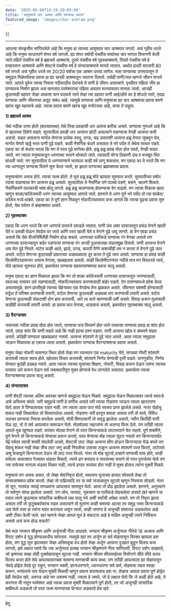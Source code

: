 ```yaml
---
date: '2025-05-04T14:19:29-05:00'
title: 'आयुष्याचे चार आश्रम आणि पाण्याचा प्रवास'
featured_image: 'images/char-ashram.png'
---
```


{{<audio src="audio/char-ashram.wav">}}
<!--more-->
---

आपल्या संस्कृतीत सांगितलेले आहे कि मनुष्य हा त्याच्या आयुष्यात चार आश्रमात जगतो. असं गृहीत धरले आहे कि मनुष्य साधारपणे शंभर वर्ष जागतो. ह्या शंभर वर्षाची पंचवीस वर्ष्याच्या चार भागात विभागणी केली जाते.पहिले पंचवीस वर्ष हे ब्रह्मचर्य आश्रमाचे, दुसरे पंचवीस वर्ष गृहस्थाश्रमाचे, तिसरे पंचवीस वर्ष हे वनप्रस्तान आश्रमाचे आणि शेवटचे पंचवीस वर्ष हे संन्यासाश्रमाचे मानले जातात. अर्थात हल्ली सरासरी 80 वर्ष जगतो असं गृहीत धरले तर 20/20 वर्षाचा एक आश्रम धरावा लागेल. मला पाण्याच्या उगमापासून ते समुद्रात मिळेपर्यंतचा प्रवास हा ह्या चारही आश्रमातून जाताना दिसतो. तसेही पाणी/जल म्हणजे जीवन मानले जाते. आपले पूर्वज त्याचा निवास नदीकाठीच ठेवायचे ते पाणी हे जीवन असल्याने. पृथ्वीवर पहिला जीव हा पाण्यातच निर्माण झाला असं म्हणतात.परमेश्वराचा पहिला अवतार मत्स्यावतार मानला जातो. आजही कुठल्याही ग्रहावर जेव्हा आकाश यान पाठवले जाते तेव्हा त्या ग्रहावर पाणी आहे/होते का हे शोधले जाते, एवढा पाण्याचा आणि जीवनाचा अतूट संबंध आहे. त्यामुळे पाण्याचा आणि मनुष्याचा ह्या चार आश्रमाचा प्रवास बघणे खरंच खूप महत्वाचे आहे. त्याचा प्रवास बघणे खरंच खूप मनोरंजक आहे, कसा ते पाहूया.

**1) ब्रह्मचर्य आश्रम**

जेथे नदीचा उगम होतो (बाल्यावस्था) तेथे तिचा प्रवाहाची धार अतंत्य बारीक असते. पाण्याचा गुणधर्म आहे कि ते खालच्या दिशेने वाहते. सुरवातीला प्रवाही धार अत्यन्त छोटी असल्याने वाहण्याचा वेगही अत्यन्त कमी असतो. वाहत असताना मार्गात येणाऱ्या प्रत्येक वस्तू, दगड, चढ उताराशी अत्यन्त हळू वेगात जुळवून घेत, मार्गात येणारे खड्डे भरत पाणी पुढे वाहते. काही नैसर्गिक बंधारे असतात ते भरे पर्यंत ते तेथेच साचत राहते. एकदा का तो बंधारा भरला कि मग ते परत पुढे मार्गस्थ होते. हळू हळू प्रवाह मोठा होत जातो, वेगही वाढत जातो, मग त्याला मनुष्याकडून धरणाच्या रूपाने थोपवले जाते. त्यासाठी योग्य ठिकाणी उंच व मजबूत भिंत बांधली जाते. मग सुरवातीला ते धरणपाण्याने भरायला काही वर्ष लागू शकतात. मग एकदा का ते भरले कि मग त्या धरणातून पाण्याचा विसर्ग सुरु केला जातो, हा झाला पाण्याच्या ब्रह्मश्रमाचा प्रवास.

मनुष्याचंपण असच होते. त्याचा जल्म होतो. ते मुलं हळू हळू मोठे व्हायला सुरुवात करते. सुरवातीच्या वर्षात त्याचा वाढण्याचा वेग अत्यन्त हळू असतो. सुरवातीला ते नैसर्गिक पणे पालथे पडणे, बसने, चालणे शिकते. नैसर्गिकपणे पालकाची भाषा बोलू लागते. हळू हळू चालण्याचा,बोलण्याचा वेग वाढतो. मग त्याचा विकास व्हावा म्हणून शाळा/कॉलेजरूपी धरण त्याच्या आयुष्यात आणले जाते. ज्ञानाने ते धरण पूर्ण भरे पर्यंत तो त्या शाळेत/कॉलेज मध्ये थांबते. एकदा का ते पूर्ण ज्ञान मिळवून नोकरी/व्यवसाय करू लागले कि त्याचा पुढचा प्रवास सुरु होतो, येथ पर्यतर ते ब्रम्हाश्रमात असते.

**2) गृहस्थाश्रम**

एकदा कि धरण भरले कि मग धरणाचे दरवाजे उघडले जातात. पाणी उंच अशा दरवाजातून प्रचंड वेगाने खाली येते व उसळी घेऊन तेवढेच वर जाते आणि परत खाली येते व वेगाने पुढे धावू लागते. हा वेग एवढा प्रचंड असतो कि तेथे वीजनिर्मितीही निर्माण होऊ शकते. धरणाच्या पलीकडे पाण्याचा रंग वेगळा असतो पण धरणाच्या दरवाज्यातून बाहेर पडणाऱ्या पाण्याचा रंग अगदी दुधासारखा पांढराशुब्र्ह दिसतो. पाणी अत्यन्त वेगाने धाव घेत पुढे निघते. वाटेत काही आले, झाडे, दगड, कपारी वैगेरे कशाचीही तम न करता ते वेगाने पुढे जात असते. वाटेत येणाऱ्या कुठल्याही प्रकारच्या अडथळ्याला दूर करत ते पुढे जात असते. पाण्याचा हा प्रवाह काही किलोमीटरप्रायन्तर असाच वेगाचा, खळ्खलता असतो. काही किलोमीटरनंतर नदीचे पात्र मग विस्तरले जाते, मोठे व्हायला सुरुवात होते, इथपर्यतर पाण्याचा ग्रहस्तसाश्रमाचा प्रवास चालू असतो.

मनुष्य एकदा का ज्ञान मिळवता झाला कि मग तो शाळा कॉलेजरूपी धरणाच्या दरवाजातून जगण्यासाठी, स्वतःच्या पायावर उभे राहण्यासाठी, नोकरी/व्यवसाय करण्यासाठी बाहेर पडतो. ऐन तारुण्यामध्ये प्रवेश केला असल्यामुळे, ज्ञान प्राप्तीमुळे त्याच्या चेहेऱ्यावर एक वेगळेच तेज झळकत असते. जीवनात यशश्वी होण्यासाठी वाट्टेल ते परिश्रम करण्याची तयारी, वाटेल येणाऱ्या कुठल्याही अडथळा पार करण्याची तयारी असते. वाटेत येणाऱ्या कुठल्याही संकटाशी दोन हात करायची, आरे ला कारे म्हणण्याची उर्मी असते. विवाह करून मुलांसाठी काहीही करायची तयारी असते. हा प्रवास फार वेगाचा, धाडसाचं असतो, इथपर्यतर गृहस्थाश्रम चालू असतो.

**3) वैराग्याश्रम**

जसजसा नदीचा प्रवाह मोठा होत जातो, पाण्याचा पात्र विस्तर्ण होत जाते तसतसा पाण्याचा प्रवाह हा शांत होत जातो, एवढा शांत कि पाणी वाहते आहे कि नाही ह्याचा प्रश्न पडावा. पाणी अत्यन्त खोल व संथपणे वाहत असते. कोठेही पाण्याला खळखळाट नसतो. अत्यन्त शांतपणे ते पुढे जात असते. आता त्याला समुद्राला जाऊन मिळायचा हा एकाच ध्यास असतो. इथपर्यतर पाण्याचा वैराग्याश्रमाचा प्रवास असतो.

मनुष्य जेव्हा नोकरी व्यसनात स्थिर होतो तेव्हा मग त्याच्यात एक maturity येते, सगळ्या गोष्टी शांतपणे करायची त्याला सवय होते. खोलवर विचार करायची, शांतपणे निर्णय घेण्याची वृत्ती वाढते. वागणुकीत, निर्णय घेण्यात कुठेही हडबड नसते. आता त्याला त्याच्या मुलांच्या शिक्षण, नोकरी, विवाह करून देऊन त्यांना त्याच्या पायावर उभे करून देऊन सर्व जबाबदारीतून मुक्त होण्याचे वेध लागलेले असतात. इथपर्यतर त्याचा वैराग्याश्रमाचा प्रवास चालू असतो.

**4) संन्यासाश्रम**

पाणी शेवटी त्याच्या अंतिम अवस्था म्हणजे समुद्राला येऊन मिळते. समुद्राला येऊन मिळाल्यावर त्याचे स्वतःचे असे अस्तित्व संपते. जरी समुद्राचे पाणी हे पाणीच असले तरी त्याचा गोडपणा जाऊन त्याला खारटपणा येतो.आता ते पिण्यालायक राहत नाही. पण त्याला आता फार मोठे स्वरूप प्राप्त झालेले असते. नजर पोहोचू शकत नाही तिथपर्यतर तो विस्तारलेला असतो. गोडपणा जरी हरवून बसला असला तरी तो मासे, विविध जलचर प्राण्याचा निवास बनलेला असतो, मोती शिम्पल्यानी तो समृद्ध झालेला असतो, नवीन कितीही पाणी येऊ द्या, तो ते सर्व आपल्यात सामाऊन घेतो. मोठमोठ्या जहाजांना तो अलगद फिरू देतो. पण तरीही त्याला आपले मूळ खुणवत राहते. वारंवार मोठ्या वेगाने तो परत किनाऱ्याकडे लाटारूपाने येत राहतो. पूर्ण शक्तीने, पूर्ण वेगाने तो किनाऱ्याकडे येण्याचा प्रयत्न करतो, परत येण्याचा मोह त्याला सुटत नसतो पण किनाऱ्यापर्यंत येई पर्यतर त्याची शक्ती संपलेली असते, शेवटची लाट जेव्हा अत्यन्त क्षीण होऊन किनाऱ्याला येऊं बघते पण पोहचू शकत नाही तेव्हा तीच लाट जणू काही निराशेचा उसासा टाकून अत्यन्त शांतपणे परत फिरते, लाटेतले अश्रू फेसाद्वारे किनाऱ्याला देऊन ती लाट परत फिरते. नंतर तो मोह सुटतो,उन्हाने पाण्याची वाफ होते, काही वाफेला आकाशात गेल्यावर थंडावा मिळतो, त्याचे ढग बनतात व पावसाच्या रूपाने तो परत पुनर्जल्मा घेतो पण ज्या वाफेच्या भागाला थंडावा मिळत नाही, त्याचे ढगात रूपांतर होत नाही ते मुक्त होतात.त्यांना मुक्ती मिळते.

मनुष्याचं पण असच असत, तो जेव्हा सेवानिवृत्त होतो, व्यवसाय मुलाच्या हातात सोपवतो तेव्हा तो संन्यासाश्रमात प्रवेश करतो. तेव्हा तो पाहिल्यादि तर या सर्व जंजाळातून सुटलो म्हणून निस्वास सोडतो. नंतर तो सून, नातवंड जावई सगळ्यांना आपल्यात सामावून घेतो. आत्ता तो प्रौढ झालेला असतो. ज्ञानाने, अनुभवाने तो सर्वगुण संपन्न झालेला असतो. राग लोभ, फायदा, नुकसान या पलीकडे पोहचलेला असतो.खरं म्हणजे या वयात त्याने कुठल्याच सांसारिक बाबीमध्ये लक्ष घालू नये अशी सर्वांची अपेक्षा असते. पण तो निवृत्त झाला असला तरी तो कुटुंबाबरोबरच राहत असल्याने तो मुलांना काही समस्या आल्या तर समुद्र जसा किनाऱ्याकडे धाव घेतो तसा हा त्यांना मदत करायला धावून जातो, काही जणांना हे अजूनही संसारात अडकलेला आहे अशी टीका केली जाते. खरं म्हणजे जेव्हा आपलं मुलं हे संकटात आहे हे माहित असूनही त्याने निर्विकार असावे असं कस होऊ शकते?

येथे मला भगवान श्रीकृष्ण आणि अर्जुनाची गीता आठवते. भगवान श्रीकृष्ण अर्जुनाला गीतेचे 18 अध्याय आणि विराट दर्शन हे युद्ध होण्याआधीच सांगतात. त्यामुळे खरं तर अर्जुन हा सर्व मोहापासून विरक्त व्हायला हवा होता, पण युद्ध सुरु झाल्यावर जेव्हा अभिमन्नूचा वध होतो तेव्हा अर्जुन अत्यन्त दुःखात बुडून विलाप करू लागतो, इथे लक्षात घ्यावे कि ज्या अर्जुनाला प्रत्यक्ष भगवान श्रीकृष्णाने गीता सांगितली, विराट दर्शन दाखवले, जो कृष्णाचा सखा तोही पुत्रमोहापासून सुटला नाही. भगवान श्रीराम सीतामाईच्या वियोगाने सीते सीते करत विलाप करत होते तेथे आपल्यासारख्या सामान्य माणसाची काय कथा. पण तरीही आपल्याला ह्या मोहापासून जेवढे होईल तेवढे दूर राहून, भगवान भक्ती, ज्ञानधारणाने, ध्यानधारणा सर्व कर्म, मोहमाया त्यात स्वाहा करून, भगवंताचे नाव घेऊन मुक्ती मिळावी म्हणून प्रयत्न करायलाच हवा ना. तेव्हाच आपला प्रवास पूर्ण होईल हेही तेवढेच खरे, अवगड आहे पण अशक्य नाही, ज्याला हे जमते, जो हे लक्षात घेतो कि जे काही होते आहे, ते करणारा मी नसून परमेश्वर आहे त्याचा प्रवास मुक्ती मिळाल्याने पूर्ण होतो, तर जो अजूनही सांसारिक बाबीमध्ये अडकतो तो परत जल्म मारण्याच्या फेऱ्यात अडकतो हेच खरे.

---
हेमू.
